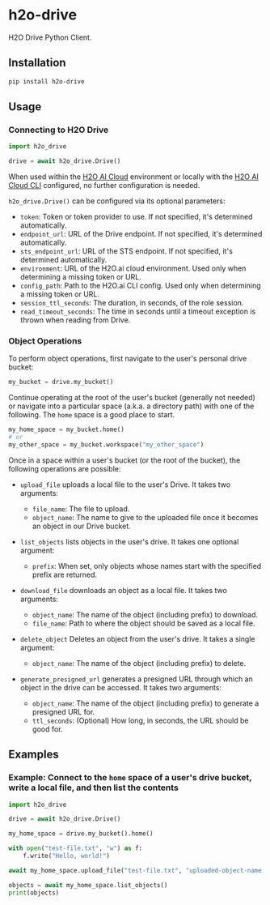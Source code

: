 # h2o-drive

H2O Drive Python Client.

## Installation

```sh
pip install h2o-drive
```

## Usage

### Connecting to H2O Drive

```py
import h2o_drive

drive = await h2o_drive.Drive()
```

When used within the [H2O AI Cloud](https://h2o.ai/platform/ai-cloud/) environment or locally with the [H2O AI Cloud CLI](https://docs.h2o.ai/h2o-ai-cloud/developerguide/cli) configured, no further configuration is needed.

`h2o_drive.Drive()` can be configured via its optional parameters:

- `token`: Token or token provider to use. If not specified, it's determined automatically.
- `endpoint_url`: URL of the Drive endpoint. If not specified, it's determined automatically.
- `sts_endpoint_url`: URL of the STS endpoint. If not specified, it's determined automatically.
- `environment`: URL of the H2O.ai cloud environment. Used only when determining a missing token or URL.
- `config_path`: Path to the H2O.ai CLI config. Used only when determining a missing token or URL.
- `session_ttl_seconds`: The duration, in seconds, of the role session.
- `read_timeout_seconds`: The time in seconds until a timeout exception is thrown when reading from Drive.

### Object Operations

To perform object operations, first navigate to the user's personal drive bucket:

```py
my_bucket = drive.my_bucket()
```

Continue operating at the root of the user's bucket (generally not needed) or navigate into a particular space (a.k.a. a directory path) with one of the following.  The `home` space is a good place to start.

```py
my_home_space = my_bucket.home()
# or
my_other_space = my_bucket.workspace("my_other_space")
```

Once in a space within a user's bucket (or the root of the bucket), the following operations are possible:

- `upload_file` uploads a local file to the user's Drive. It takes two arguments:
    - `file_name`: The file to upload.
    - `object_name`: The name to give to the uploaded file once it becomes an object in our Drive bucket.

- `list_objects` lists objects in the user's drive. It takes one optional argument:
    - `prefix`: When set, only objects whose names start with the specified prefix are returned.

- `download_file` downloads an object as a local file. It takes two arguments:
    - `object_name`: The name of the object (including prefix) to download.
    - `file_name`: Path to where the object should be saved as a local file.

- `delete_object` Deletes an object from the user's drive. It takes a single argument:
  - `object_name`: The name of the object (including prefix) to delete.

- `generate_presigned_url` generates a presigned URL through which an object in the drive can be accessed. It takes two arguments:
  - `object_name`: The name of the object (including prefix) to generate a presigned URL for.
  - `ttl_seconds`: (Optional) How long, in seconds, the URL should be good for.

## Examples

### Example: Connect to the `home` space of a user's drive bucket, write a local file, and then list the contents

```py
import h2o_drive

drive = await h2o_drive.Drive()

my_home_space = drive.my_bucket().home()

with open("test-file.txt", "w") as f:
    f.write("Hello, world!")

await my_home_space.upload_file("test-file.txt", "uploaded-object-name.txt")

objects = await my_home_space.list_objects()
print(objects)
```
